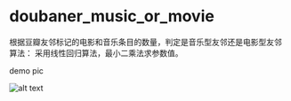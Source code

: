 doubaner_music_or_movie
=======================

根据豆瓣友邻标记的电影和音乐条目的数量，判定是音乐型友邻还是电影型友邻
算法：
采用线性回归算法，最小二乘法求参数值。

demo pic

![alt text](https://github.com/onestarshang/doubaner_music_or_movie/blob/master/picdemo.png "demopic")

